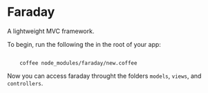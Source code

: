 Faraday
=======
A lightweight MVC framework.

To begin, run the following the in the root of your app:

<pre><code>
    coffee node_modules/faraday/new.coffee
</code></pre>

Now you can access faraday throught the folders <code>models</code>, <code>views</code>, and <code>controllers</code>.